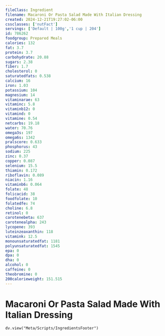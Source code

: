 ```yaml
---
fileClass: Ingredient
filename: Macaroni Or Pasta Salad Made With Italian Dressing
created: 2024-12-21T19:27:02-06:00
cssclasses: ['nutFact']
servings: ['Default | 100g','1 cup | 204']
id: 786262
foodgroup: Prepared Meals
calories: 132
fat: 3.7
protein: 3.7
carbohydrate: 20.88
sugars: 2.38
fiber: 1.7
cholesterol: 0
saturatedfats: 0.538
calcium: 16
iron: 1.03
potassium: 104
magnesium: 14
vitaminarae: 63
vitaminc: 5.8
vitaminb12: 0
vitamind: 0
vitamine: 0.54
netcarbs: 19.18
water: 70.76
omega3s: 197
omega6s: 1342
pralscore: 0.633
phosphorus: 43
sodium: 225
zinc: 0.37
copper: 0.087
selenium: 15.5
thiamin: 0.172
riboflavin: 0.089
niacin: 1.16
vitaminb6: 0.064
folate: 48
folicacid: 38
foodfolate: 10
folatedfe: 74
choline: 6.8
retinol: 0
carotenebeta: 637
carotenealpha: 243
lycopene: 393
luteinzeaxanthin: 118
vitamink: 12.5
monounsaturatedfat: 1181
polyunsaturatedfat: 1545
epa: 0
dpa: 0
dha: 0
alcohol: 0
caffeine: 0
theobromine: 0
200calorieweight: 151.515
---
```


# Macaroni Or Pasta Salad Made With Italian Dressing

```dataviewjs
dv.view("Meta/Scripts/IngredientsFooter")
```